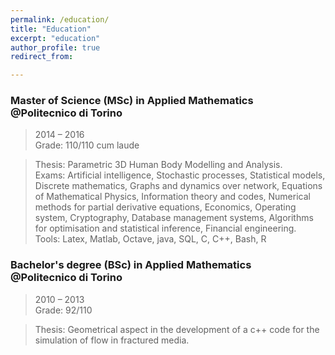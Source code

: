```yaml
---
permalink: /education/
title: "Education"
excerpt: "education"
author_profile: true
redirect_from: 

---
```



### Master of Science (MSc) in Applied Mathematics <br /> @Politecnico di Torino
> 2014 – 2016 \
> Grade: 110/110 cum laude 

> Thesis: Parametric 3D Human Body Modelling and Analysis. \
> Exams: Artificial intelligence, Stochastic processes, Statistical models, Discrete mathematics, Graphs and dynamics over network, Equations of Mathematical Physics, Information theory and codes, Numerical methods for partial derivative equations, Economics, Operating system, Cryptography, Database management systems, Algorithms for optimisation and statistical inference, Financial engineering. \
> Tools: Latex, Matlab, Octave, java, SQL, C, C++, Bash, R

### Bachelor's degree (BSc)  in Applied Mathematics <br /> @Politecnico di Torino
> 2010 – 2013 \
> Grade: 92/110

> Thesis: Geometrical aspect in the development of a c++ code for the simulation of flow in fractured media.
